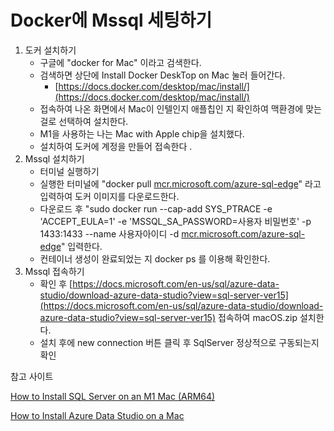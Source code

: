 # Docker에 Mssql 세팅하기

1. 도커 설치하기
    - 구글에 "docker for Mac" 이라고 검색한다.
    - 검색하면 상단에 Install Docker DeskTop on Mac 눌러 들어간다.
        - [https://docs.docker.com/desktop/mac/install/](https://docs.docker.com/desktop/mac/install/)
    - 접속하여 나온 화면에서 Mac이 인텔인지 애플칩인 지 확인하여 맥환경에 맞는 걸로 선택하여 설치한다.
    - M1을 사용하는 나는 Mac with Apple chip을 설치했다.
    - 설치하여 도커에 계정을 만들어 접속한다 .
2. Mssql 설치하기 
    - 터미널 실행하기
    - 실행한 터미널에 "docker pull [mcr.microsoft.com/azure-sql-edge](http://mcr.microsoft.com/azure-sql-edge)" 라고 입력하여 도커 이미지를 다운로드한다.
    - 다운로드 후 "sudo docker run --cap-add SYS_PTRACE -e 'ACCEPT_EULA=1' -e 'MSSQL_SA_PASSWORD=사용자 비밀번호' -p 1433:1433 --name 사용자아이디 -d [mcr.microsoft.com/azure-sql-edge](http://mcr.microsoft.com/azure-sql-edge)" 입력한다.
    - 컨테이너 생성이 완료되었는 지 docker ps 를 이용해 확인한다.
3. Mssql 접속하기
    - 확인 후 [https://docs.microsoft.com/en-us/sql/azure-data-studio/download-azure-data-studio?view=sql-server-ver15](https://docs.microsoft.com/en-us/sql/azure-data-studio/download-azure-data-studio?view=sql-server-ver15) 접속하여 macOS.zip 설치한다.
    - 설치 후에 new connection 버튼 클릭 후 SqlServer 정상적으로 구동되는지 확인
    

참고 사이트 

[How to Install SQL Server on an M1 Mac (ARM64)](https://database.guide/how-to-install-sql-server-on-an-m1-mac-arm64/)

[How to Install Azure Data Studio on a Mac](https://database.guide/how-to-install-azure-data-studio-on-a-mac/)